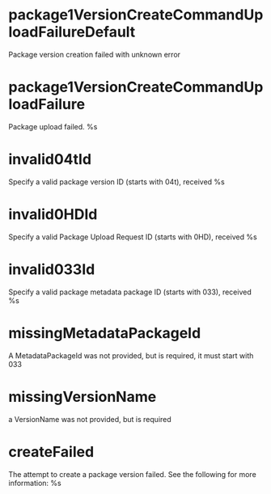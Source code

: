# package1VersionCreateCommandUploadFailureDefault

Package version creation failed with unknown error

# package1VersionCreateCommandUploadFailure

Package upload failed.
%s

# invalid04tId

Specify a valid package version ID (starts with 04t), received %s

# invalid0HDId

Specify a valid Package Upload Request ID (starts with 0HD), received %s

# invalid033Id

Specify a valid package metadata package ID (starts with 033), received %s

# missingMetadataPackageId

A MetadataPackageId was not provided, but is required, it must start with 033

# missingVersionName

a VersionName was not provided, but is required

# createFailed

The attempt to create a package version failed. See the following for more information: %s
